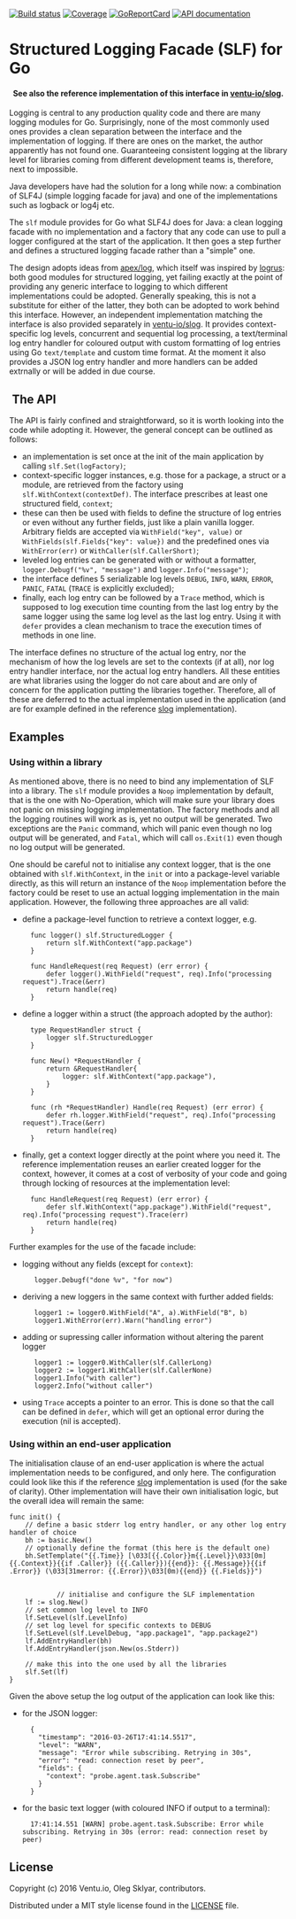 
[![Build status][buildimage]][build] [![Coverage][codecovimage]][codecov] [![GoReportCard][cardimage]][card] [![API documentation][docsimage]][docs]

# Structured Logging Facade (SLF) for Go

####   See also the reference implementation of this interface in [ventu-io/slog][slog].

Logging is central to any production quality code and there are many logging modules for Go. Surprisingly, none of the most commonly used ones provides a clean separation between the interface and the implementation of logging. If there are ones on the market, the author apparently has not found one.  Guaranteeing consistent logging at the library level for libraries coming from different development teams is, therefore, next to impossible.

Java developers have had the solution for a long while now: a combination of SLF4J (simple logging facade for java) and one of the implementations such as logback or log4j etc.

The `slf` module provides for Go what SLF4J does for Java: a clean logging facade with no implementation and a factory that any code can use to pull a logger configured at the start of the application. It then goes a step further and defines a structured logging facade rather than a "simple" one. 

The design adopts ideas from [apex/log][apexlog], which itself was inspired by [logrus]: both good modules for structured logging, yet failing exactly at the point of providing any generic interface to logging to which different implementations could be adopted. Generally speaking, this is not a substitute for either of the latter, they both can be adopted to work behind this interface. However, an independent implementation matching the interface is also provided separately in [ventu-io/slog][slog]. It provides context-specific log levels, concurrent and sequential log processing, a text/terminal log entry handler for coloured output with custom formatting of log entries using Go `text/template` and custom time format. At the moment it also provides a JSON log entry handler and more handlers can be added extrnally or will be added in due course.

##  The API

The API is fairly confined and straightforward, so it is worth looking into the code while adopting it. However, the general concept can be outlined as follows:

* an implementation is set once at the init of the main application by calling `slf.Set(logFactory)`;
* context-specific logger instances, e.g. those for a package, a struct or a module, are retrieved from the factory using `slf.WithContext(contextDef)`. The interface prescribes at least one structured field, `context`;
* these can then be used with fields to define the structure of log entries or even without any further fields, just like a plain vanilla logger. Arbitrary fields are accepted via `WithField("key", value)` or `WithFields(slf.Fields{"key": value})` and the predefined ones via `WithError(err)` or `WithCaller(slf.CallerShort)`;
* leveled log entries can be generated with or without a formatter, `logger.Debugf("%v", "message")` and `logger.Info("message")`;
* the interface defines 5 serializable log levels `DEBUG`, `INFO`, `WARN`, `ERROR`, `PANIC`, `FATAL` (`TRACE` is explicitly excluded);
* finally, each log entry can be followed by a `Trace` method, which is supposed to log execution time counting from the last log entry by the same logger using the same log level as the last log entry. Using it with `defer` provides a clean mechanism to trace the execution times of methods in one line.

The interface defines no structure of the actual log entry, nor the mechanism of how the log levels are set to the contexts (if at all), nor log entry handler interface, nor the actual log entry handlers. All these entities are what libraries using the logger do not care about and are only of concern for the application putting the libraries together. Therefore, all of these are deferred to the actual implementation used in the application (and are for example defined in the reference [slog] implementation).
 
## Examples

### Using within a library

As mentioned above, there is no need to bind any implementation of SLF into a library. The `slf` module provides a `Noop` implementation by default, that is the one with No-Operation, which will make sure your library does not panic on missing logging implementation. The factory methods and all the logging routines will work as is, yet no output will be generated. Two exceptions are the `Panic` command, which will panic even though no log output will be generated, and `Fatal`, which will call `os.Exit(1)` even though no log output will be generated.

One should be careful not to initialise any context logger, that is the one obtained with `slf.WithContext`, in the `init` or into a package-level variable directly, as this will return an instance of the `Noop` implementation before the factory could be reset to use an actual logging implementation in the main application. However, the following three approaches are all valid:

* define a package-level function to retrieve a context logger, e.g. 

        func logger() slf.StructuredLogger {
            return slf.WithContext("app.package")
        }
       
        func HandleRequest(req Request) (err error) {
            defer logger().WithField("request", req).Info("processing request").Trace(&err)
            return handle(req)
        }

* define a logger within a struct (the approach adopted by the author):

        type RequestHandler struct {
            logger slf.StructuredLogger
        } 
       
        func New() *RequestHandler {
            return &RequestHandler{
                logger: slf.WithContext("app.package"),
            }
        }

        func (rh *RequestHandler) Handle(req Request) (err error) {
            defer rh.logger.WithField("request", req).Info("processing request").Trace(&err)
            return handle(req)
        }

* finally, get a context logger directly at the point where you need it. The reference implementation reuses an earlier created logger for the context, however, it comes at a cost of verbosity of your code and going through locking of resources at the implementation level:

        func HandleRequest(req Request) (err error) {
            defer slf.WithContext("app.package").WithField("request", req).Info("processing request").Trace(err)
            return handle(req)
        }

Further examples for the use of the facade include:
 
* logging without any fields (except for `context`):
 
         logger.Debugf("done %v", "for now")
     
* deriving a new loggers in the same context with further added fields:
  
         logger1 := logger0.WithField("A", a).WithField("B", b)
         logger1.WithError(err).Warn("handling error")

* adding or supressing caller information without altering the parent logger

         logger1 := logger0.WithCaller(slf.CallerLong)
         logger2 := logger1.WithCaller(slf.CallerNone)
         logger1.Info("with caller")
         logger2.Info("without caller")

* using `Trace` accepts a pointer to an error. This is done so that the call can be defined in `defer`, which will get an optional error during the execution (nil is accepted).
 
### Using within an end-user application

The initialisation clause of an end-user application is where the actual implementation needs to be configured, and only here. The configuration could look like this if the reference [slog] implementation is used (for the sake of clarity). Other implementation will have their own initialisation logic, but the overall idea will remain the same:

    func init() {
        // define a basic stderr log entry handler, or any other log entry handler of choice
        bh := basic.New()
        // optionally define the format (this here is the default one)
        bh.SetTemplate("{{.Time}} [\033[{{.Color}}m{{.Level}}\033[0m] {{.Context}}{{if .Caller}} ({{.Caller}}){{end}}: {{.Message}}{{if .Error}} (\033[31merror: {{.Error}}\033[0m){{end}} {{.Fields}}")


				// initialise and configure the SLF implementation
        lf := slog.New()
        // set common log level to INFO
        lf.SetLevel(slf.LevelInfo)
        // set log level for specific contexts to DEBUG
        lf.SetLevel(slf.LevelDebug, "app.package1", "app.package2")
        lf.AddEntryHandler(bh)
        lf.AddEntryHandler(json.New(os.Stderr))

        // make this into the one used by all the libraries
        slf.Set(lf) 
    }

Given the above setup the log output of the application can look like this:

* for the JSON logger:

        {
          "timestamp": "2016-03-26T17:41:14.5517",
          "level": "WARN",
          "message": "Error while subscribing. Retrying in 30s",
          "error": "read: connection reset by peer",
          "fields": {
            "context": "probe.agent.task.Subscribe"
          }
        } 

* for the basic text logger (with coloured INFO if output to a terminal):

        17:41:14.551 [WARN] probe.agent.task.Subscribe: Error while subscribing. Retrying in 30s (error: read: connection reset by peer)



## License

Copyright (c) 2016 Ventu.io, Oleg Sklyar, contributors.

Distributed under a MIT style license found in the [LICENSE][license] file.


[docs]: https://godoc.org/github.com/ventu-io/slf
[docsimage]: http://img.shields.io/badge/godoc-reference-blue.svg?style=flat

[build]: https://travis-ci.org/ventu-io/slf
[buildimage]: https://travis-ci.org/ventu-io/slf.svg?branch=master

[codecov]: https://codecov.io/github/ventu-io/slf?branch=master
[codecovimage]: https://codecov.io/github/ventu-io/slf/coverage.svg?branch=master

[card]: http://goreportcard.com/report/ventu-io/slf
[cardimage]: https://goreportcard.com/badge/github.com/ventu-io/slf

[license]: https://github.com/ventu-io/slf/blob/master/LICENSE

[apexlog]: https://github.com/apex/log
[logrus]: https://github.com/Sirupsen/logrus
[slog]: https://github.com/ventu-io/slog


